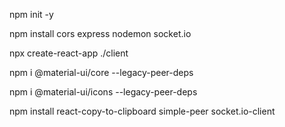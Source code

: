 npm init -y

npm install cors express nodemon socket.io

npx create-react-app ./client

npm i @material-ui/core --legacy-peer-deps

npm i @material-ui/icons --legacy-peer-deps

npm install react-copy-to-clipboard simple-peer socket.io-client
